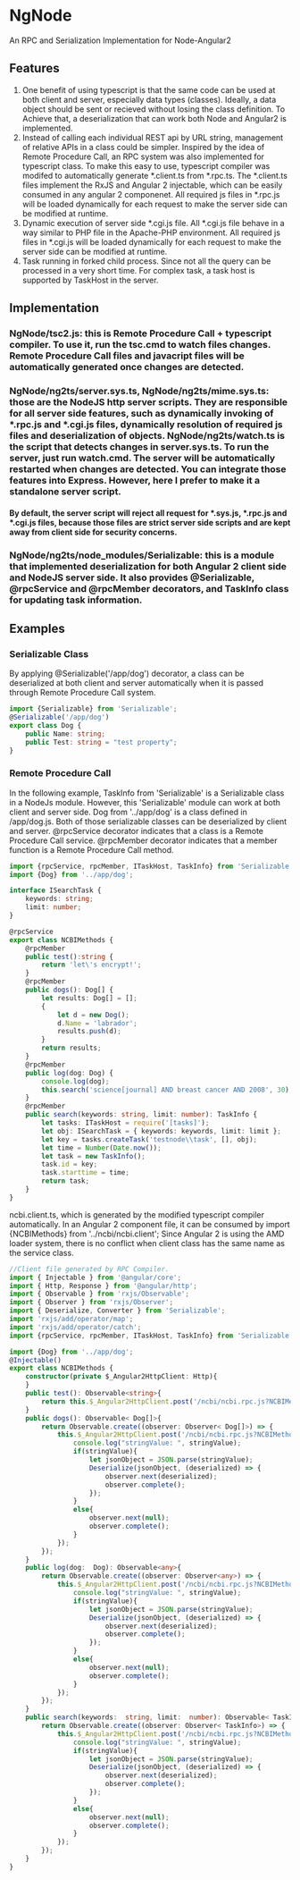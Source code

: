 # NgNode
An RPC and Serialization Implementation for Node-Angular2

## Features
1. One benefit of using typescript is that the same code can be used at both client and server, especially data types (classes). Ideally, a data object should be sent or recieved without losing the class definition. To Achieve that, a deserialization that can work both Node and Angular2 is implemented.
2. Instead of calling each individual REST api by URL string, management of relative APIs in a class could be simpler. Inspired by the idea of Remote Procedure Call, an RPC system was also implemented for typescript class. To make this easy to use, typescript compiler was modifed to automatically generate *.client.ts from *.rpc.ts. The *.client.ts files implement the RxJS and Angular 2 injectable, which can be easily consumed in any angular 2 componenet. All required js files in *.rpc.js will be loaded dynamically for each request to make the server side can be modified at runtime.
3. Dynamic execution of server side *.cgi.js file. All *.cgi.js file behave in a way similar to PHP file in the Apache-PHP environment. All required js files in *.cgi.js will be loaded dynamically for each request to make the server side can be modified at runtime.
4. Task running in forked child process. Since not all the query can be processed in a very short time. For complex task, a task host is supported by TaskHost in the server.

## Implementation
### NgNode/tsc2.js: this is Remote Procedure Call + typescript compiler. To use it, run the tsc.cmd to watch files changes. Remote Procedure Call files and javacript files will be automatically generated once changes are detected.
### NgNode/ng2ts/server.sys.ts, NgNode/ng2ts/mime.sys.ts: those are the NodeJS http server scripts. They are responsible for all server side features, such as dynamically invoking of *.rpc.js and *.cgi.js files, dynamically resolution of required js files and deserialization of objects. NgNode/ng2ts/watch.ts is the script that detects changes in server.sys.ts. To run the server, just run watch.cmd. The server will be automatically restarted when changes are detected. You can integrate those features into Express. However, here I prefer to make it a standalone server script.
#### By default, the server script will reject all request for *.sys.js, *.rpc.js and *.cgi.js files, because those files are strict server side scripts and are kept away from client side for security concerns.
### NgNode/ng2ts/node_modules/Serializable: this is a module that implemented deserialization for both Angular 2 client side and NodeJS server side. It also provides @Serializable, @rpcService and @rpcMember decorators, and TaskInfo class for updating task information.


## Examples
### Serializable Class
By applying @Serializable('/app/dog') decorator, a class can be deserialized at both client and server automatically when it is passed through Remote Procedure Call system.
``` typescript
import {Serializable} from 'Serializable';
@Serializable('/app/dog')
export class Dog {
    public Name: string;
    public Test: string = "test property";
}
```
### Remote Procedure Call
In the following example, TaskInfo from 'Serializable' is a Serializable class in a NodeJs module. However, this 'Serializable' module can work at both client and server side. Dog from '../app/dog' is a class defined in /app/dog.js. Both of those serializable classes can be deserialized by client and server.
@rpcService decorator indicates that a class is a Remote Procedure Call service. @rpcMember decorator indicates that a member function is a Remote Procedure Call method.


``` typescript
import {rpcService, rpcMember, ITaskHost, TaskInfo} from 'Serializable';
import {Dog} from '../app/dog';

interface ISearchTask {
    keywords: string;
    limit: number;
}

@rpcService
export class NCBIMethods {
    @rpcMember
    public test():string {
        return 'let\'s encrypt!';
    }
    @rpcMember
    public dogs(): Dog[] {
        let results: Dog[] = [];
        {
            let d = new Dog();
            d.Name = 'labrador';
            results.push(d);
        }
        return results;
    }
    @rpcMember
    public log(dog: Dog) {
        console.log(dog);
        this.search('science[journal] AND breast cancer AND 2008', 30);
    }
    @rpcMember
    public search(keywords: string, limit: number): TaskInfo {
        let tasks: ITaskHost = require('[tasks]');
        let obj: ISearchTask = { keywords: keywords, limit: limit };
        let key = tasks.createTask('testnode\\task', [], obj);
        let time = Number(Date.now());
        let task = new TaskInfo();
        task.id = key;
        task.starttime = time;
        return task;
    }
}
```
ncbi.client.ts, which is generated by the modified typescript compiler automatically.
In an Angular 2 component file, it can be consumed by import {NCBIMethods} from '../ncbi/ncbi.client';
Since Angular 2 is using the AMD loader system, there is no conflict when client class has the same name as the service class.
``` typescript
//Client file generated by RPC Compiler.
import { Injectable } from '@angular/core';
import { Http, Response } from '@angular/http';
import { Observable } from 'rxjs/Observable';
import { Observer } from 'rxjs/Observer';
import { Deserialize, Converter } from 'Serializable';
import 'rxjs/add/operator/map';
import 'rxjs/add/operator/catch';
import {rpcService, rpcMember, ITaskHost, TaskInfo} from 'Serializable';

import {Dog} from '../app/dog';
@Injectable()
export class NCBIMethods {
	constructor(private $_Angular2HttpClient: Http){
	}
	public test(): Observable<string>{
		return this.$_Angular2HttpClient.post('/ncbi/ncbi.rpc.js?NCBIMethods-test', []).map(Converter.convertStringResponse);
	}
	public dogs(): Observable< Dog[]>{
		return Observable.create((observer: Observer< Dog[]>) => {
			this.$_Angular2HttpClient.post('/ncbi/ncbi.rpc.js?NCBIMethods-dogs', []).map(Converter.convertStringResponse).subscribe(stringValue => {
				console.log("stringValue: ", stringValue);
				if(stringValue){
					let jsonObject = JSON.parse(stringValue);
					Deserialize(jsonObject, (deserialized) => {
						observer.next(deserialized);
						observer.complete();
					});
				}
				else{
					observer.next(null);
					observer.complete();
				}
			});
		});
	}
	public log(dog:  Dog): Observable<any>{
		return Observable.create((observer: Observer<any>) => {
			this.$_Angular2HttpClient.post('/ncbi/ncbi.rpc.js?NCBIMethods-log', [dog]).map(Converter.convertStringResponse).subscribe(stringValue => {
				console.log("stringValue: ", stringValue);
				if(stringValue){
					let jsonObject = JSON.parse(stringValue);
					Deserialize(jsonObject, (deserialized) => {
						observer.next(deserialized);
						observer.complete();
					});
				}
				else{
					observer.next(null);
					observer.complete();
				}
			});
		});
	}
	public search(keywords:  string, limit:  number): Observable< TaskInfo>{
		return Observable.create((observer: Observer< TaskInfo>) => {
			this.$_Angular2HttpClient.post('/ncbi/ncbi.rpc.js?NCBIMethods-search', [keywords, limit]).map(Converter.convertStringResponse).subscribe(stringValue => {
				console.log("stringValue: ", stringValue);
				if(stringValue){
					let jsonObject = JSON.parse(stringValue);
					Deserialize(jsonObject, (deserialized) => {
						observer.next(deserialized);
						observer.complete();
					});
				}
				else{
					observer.next(null);
					observer.complete();
				}
			});
		});
	}
}
```
